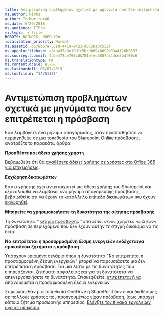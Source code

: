 ```yaml
---
title: Αντιμετώπιση προβλημάτων σχετικά με μηνύματα που δεν επιτρέπεται η πρόσβαση
ms.author: kirks
author: Techwriter40
ms.date: 6/29/2018
ms.audience: ITPro
ms.topic: article
ROBOTS: NOINDEX, NOFOLLOW
localization_priority: Normal
ms.assetid: d678b57a-53ad-4414-9423-d8726a0c532f
ms.openlocfilehash: a8eb435e9e19d1c5bcdb694b899e09a4126b8697
ms.sourcegitcommit: 4b7e478ce700c0b781efec3857ac4dce5bdf00c6
ms.translationtype: MT
ms.contentlocale: el-GR
ms.lasthandoff: 06/07/2019
ms.locfileid: "34761189"
---
```

# <a name="troubleshoot-access-denied-messages"></a>Αντιμετώπιση προβλημάτων σχετικά με μηνύματα που δεν επιτρέπεται η πρόσβαση

Εάν λαμβάνετε ένα μήνυμα απαγόρευσης, όταν προσπαθήσετε να περιηγηθείτε σε μια τοποθεσία του Sharepoint Online πρόσβασης, ανατρέξτε το παρακάτω άρθρα.

**Προσθέστε και άδεια χρήσης χρήστη**

Βεβαιωθείτε ότι θα [αναθέσετε άδειες χρήσης σε χρήστες στο Office 365 για επιχειρήσεις](https://docs.microsoft.com/office365/admin/subscriptions-and-billing/assign-licenses-to-users?view=o365-worldwide&amp;tabs=One).

**Εκχώρηση δικαιωμάτων**

Εάν ο χρήστης έχει αντιστοιχιστεί μια άδεια χρήσης του Sharepoint και εξακολουθεί να λαμβάνει ένα μήνυμα απαγόρευσης πρόσβασης, βεβαιωθείτε ότι να έχουν το [κατάλληλο επίπεδο δικαιωμάτων που έχουν εκχωρηθεί](https://docs.microsoft.com/sharepoint/understanding-permission-levels).

**Μπορείτε να χρησιμοποιήσετε τη δυνατότητα της αίτησης πρόσβασης**

Τη δυνατότητα " [αίτηση πρόσβασης](https://support.office.com/article/Set-up-and-manage-access-requests-94B26E0B-2822-49D4-929A-8455698654B3) " επιτρέπει στους χρήστες να ζητούν πρόσβαση σε περιεχόμενο που δεν έχουν αυτήν τη στιγμή δικαίωμα να τις δείτε. 

**Να επιτρέπεται η προσαρμοσμένη δέσμη ενεργειών ενδέχεται να προκαλέσει ζητήματα η πρόσβαση**

Υπάρχουν ορισμένα σενάρια όπου η δυνατότητα "Να επιτρέπεται η προσαρμοσμένη δέσμη ενεργειών" μπορεί να παρουσιάσετε μια δεν επιτρέπεται η πρόσβαση. Για μια λίστα με τις δυνατότητες που επηρεάζονται, ζητήματα ασφαλείας και για τη δυνατότητα να απενεργοποιήσετε τη δυνατότητα. Επισκεφθείτε, [επιτρέπεται ή να απαγορεύεται η προσαρμοσμένη δέσμη ενεργειών](https://docs.microsoft.com/sharepoint/allow-or-prevent-custom-script)

Σημείωση: Εάν μια τοποθεσία OneDrive ή SharePoint δεν είναι διαθέσιμες σε πολλούς χρήστες που προηγουμένως είχαν πρόσβαση, ίσως υπάρχει κάποιο ζήτημα προσωρινής υπηρεσίας. [Ελέγξτε τον πίνακα εργαλείων υγείας υπηρεσία](https://portal.office.com/adminportal/home#/servicehealth).


  

